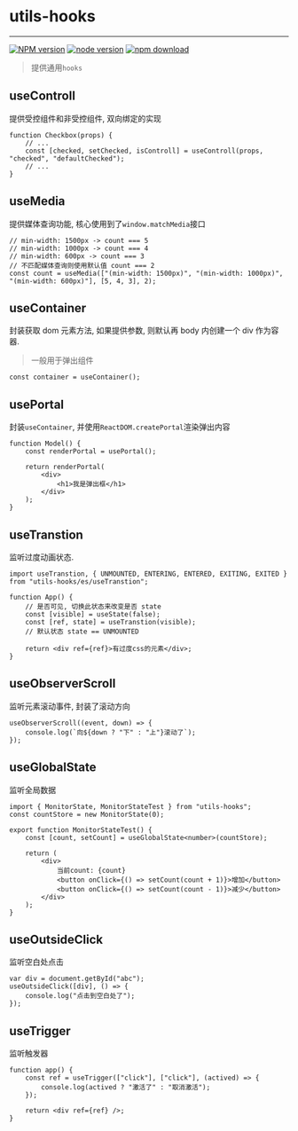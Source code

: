 # utils-hooks

---

[![NPM version][npm-image]][npm-url]
[![node version][node-image]][node-url]
[![npm download][download-image]][download-url]

[npm-image]: http://img.shields.io/npm/v/utils-hooks.svg?style=flat-square
[npm-url]: http://npmjs.org/package/utils-hooks
[node-image]: https://img.shields.io/badge/node.js-%3E=_0.10-green.svg?style=flat-square
[node-url]: http://nodejs.org/download/
[download-image]: https://img.shields.io/npm/dm/utils-hooks.svg?style=flat-square
[download-url]: https://npmjs.org/package/utils-hooks

> 提供通用`hooks`

## useControll

提供受控组件和非受控组件, 双向绑定的实现

```tsx
function Checkbox(props) {
    // ...
    const [checked, setChecked, isControll] = useControll(props, "checked", "defaultChecked");
    // ...
}
```

## useMedia

提供媒体查询功能, 核心使用到了`window.matchMedia`接口

```tsx
// min-width: 1500px -> count === 5
// min-width: 1000px -> count === 4
// min-width: 600px -> count === 3
// 不匹配媒体查询则使用默认值 count === 2
const count = useMedia(["(min-width: 1500px)", "(min-width: 1000px)", "(min-width: 600px)"], [5, 4, 3], 2);
```

## useContainer

封装获取 dom 元素方法, 如果提供参数, 则默认再 body 内创建一个 div 作为容器.

> 一般用于弹出组件

```tsx
const container = useContainer();
```

## usePortal

封装`useContainer`, 并使用`ReactDOM.createPortal`渲染弹出内容

```tsx
function Model() {
    const renderPortal = usePortal();

    return renderPortal(
        <div>
            <h1>我是弹出框</h1>
        </div>
    );
}
```

## useTranstion

监听过度动画状态.

```tsx
import useTranstion, { UNMOUNTED, ENTERING, ENTERED, EXITING, EXITED } from "utils-hooks/es/useTranstion";

function App() {
    // 是否可见, 切换此状态来改变是否 state
    const [visible] = useState(false);
    const [ref, state] = useTranstion(visible);
    // 默认状态 state == UNMOUNTED

    return <div ref={ref}>有过度css的元素</div>;
}
```

## useObserverScroll

监听元素滚动事件, 封装了滚动方向

```tsx
useObserverScroll((event, down) => {
    console.log(`向${down ? "下" : "上"}滚动了`);
});
```

## useGlobalState

监听全局数据

```tsx
import { MonitorState, MonitorStateTest } from "utils-hooks";
const countStore = new MonitorState(0);

export function MonitorStateTest() {
    const [count, setCount] = useGlobalState<number>(countStore);

    return (
        <div>
            当前count: {count}
            <button onClick={() => setCount(count + 1)}>增加</button>
            <button onClick={() => setCount(count - 1)}>减少</button>
        </div>
    );
}
```

## useOutsideClick

监听空白处点击

```tsx
var div = document.getById("abc");
useOutsideClick([div], () => {
    console.log("点击到空白处了");
});
```

## useTrigger

监听触发器

```tsx
function app() {
    const ref = useTrigger(["click"], ["click"], (actived) => {
        console.log(actived ? "激活了" : "取消激活");
    });

    return <div ref={ref} />;
}
```
